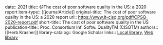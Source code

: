 date:: 2021
title:: @The cost of poor software quality in the US: a 2020 report
item-type:: [[journalArticle]]
original-title:: The cost of poor software quality in the US: a 2020 report
url:: https://www.it-cisq.org/pdf/CPSQ-2020-report.pdf
short-title:: The cost of poor software quality in the US
publication-title:: Proc. Consortium Inf. Softw. QualityTM (CISQTM)
authors:: [[Herb Krasner]]
library-catalog:: Google Scholar
links:: [Local library](zotero://select/library/items/UAS395PT), [Web library](https://www.zotero.org/users/6520516/items/UAS395PT)
